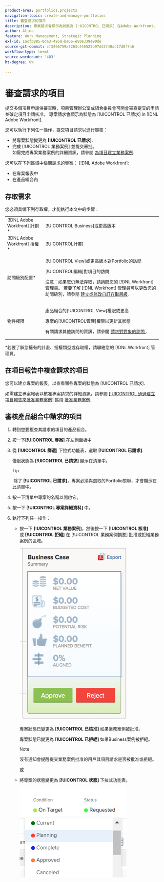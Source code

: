 ```yaml
---
product-area: portfolios;projects
navigation-topic: create-and-manage-portfolios
title: 審查請求的項目
description: 專案請求會顯示為狀態為 [!UICONTROL 已請求] 在Adobe Workfront。 本文說明如何檢閱專案要求。
author: Alina
feature: Work Management, Strategic Planning
exl-id: 1acfb885-0da3-495d-ba66-e80e339e90de
source-git-commit: cf3466759a7263c446525b97dd2748ad17d0f7a6
workflow-type: tm+mt
source-wordcount: '483'
ht-degree: 0%

---
```


# 審查請求的項目

提交多個項目申請供審查時，項目管理辦公室或組合委員會可開會審查提交的申請並確定項目申請核准。 專案請求會顯示為狀態為 [!UICONTROL 已請求] in [!DNL Adobe Workfront].

您可以執行下列任一操作，提交項目請求以進行審核：

* 將專案狀態變更為 **[!UICONTROL 已請求]**.
* 完成 [!UICONTROL 業務案例] 並提交審批。\
   如需完成專案業務案例的詳細資訊，請參閱 [為項目建立業務案例](../../../manage-work/projects/define-a-business-case/create-business-case.md).

您可以在下列區域中檢閱請求的專案： [!DNL Adobe Workfront]:

* 在專案報表中
* 在產品組合內

## 存取需求

您必須具備下列存取權，才能執行本文中的步驟：

<table style="table-layout:auto"> 
 <col> 
 <col> 
 <tbody> 
  <tr> 
   <td role="rowheader">[!DNL Adobe Workfront] 計劃*</td> 
   <td> <p>[!UICONTROL Business]或更高版本</p> </td> 
  </tr> 
  <tr> 
   <td role="rowheader">[!DNL Adobe Workfront] 授權*</td> 
   <td> <p>[!UICONTROL計畫] </p> </td> 
  </tr> 
  <tr> 
   <td role="rowheader">訪問級別配置*</td> 
   <td> <p>[!UICONTROL View]或更高版本對Portfolio的訪問</p> <p>[!UICONTROL編輯]對項目的訪問</p> <p>注意：如果您仍無法存取，請詢問您的 [!DNL Workfront] 管理員。 若要了解 [!DNL Workfront] 管理員可以更改您的訪問級別，請參閱 <a href="../../../administration-and-setup/add-users/configure-and-grant-access/create-modify-access-levels.md" class="MCXref xref">建立或修改自訂存取層級</a>.</p> </td> 
  </tr> 
  <tr> 
   <td role="rowheader">物件權限</td> 
   <td> <p>產品組合的[!UICONTROL View]權限或更高</p> <p>專案的[!UICONTROL管理]權限以更新其狀態</p> <p>有關請求其他訪問的資訊，請參閱 <a href="../../../workfront-basics/grant-and-request-access-to-objects/request-access.md" class="MCXref xref">請求對對象的訪問 </a>.</p> </td> 
  </tr> 
 </tbody> 
</table>

&#42;若要了解您擁有的計畫、授權類型或存取權，請聯絡您的 [!DNL Workfront] 管理員。

## 在項目報告中複查請求的項目

您可以建立專案的報表，以查看哪些專案的狀態為 [!UICONTROL 已請求].

如需建立專案報表以核准專案請求的詳細資訊，請參閱 [[!UICONTROL 通過建立項目報告來批准業務案例]](../../../manage-work/projects/define-a-business-case/approve-business-case.md#build-a-report) 區段 [批准業務案例](../../../manage-work/projects/define-a-business-case/approve-business-case.md). 

## 審核產品組合中請求的項目

1. 轉到您要複查其請求的項目的產品組合。
1. 按一&#x200B;下&#x200B;**[!UICONTROL 專案]** 在左側面板中
1. 從 **[!UICONTROL 篩選]** 下拉式功能表，選取 **[!UICONTROL 已請求]**.

   僅限狀態為 **[!UICONTROL 已請求]** 顯示在清單中。

   >[!TIP]
   >
   > 除了 **[!UICONTROL 已請求]**，專案必須與選取的Portfolio關聯，才會顯示在此清單中。

1. 按一下清單中專案的名稱以開啟它。
1. 按一下 **[!UICONTROL 專案詳細資料]** 中。
1. 執行下列任一操作：

   * 按一下 **[!UICONTROL 業務案例]**，然後按一下 **[!UICONTROL 核准]** 或 **[!UICONTROL 拒絕]** 在 [!UICONTROL 業務案例摘要] 批准或拒絕業務案例的區域。

      ![approve_or_reject_business_case.png](assets/approve-or-reject-business-case-350x563.png)

      專案狀態已變更為 **[!UICONTROL 已核准]** 如果業務案例被批准。

      專案狀態已變更為 **[!UICONTROL 已拒絕]** 如果Business案例被拒絕。

      >[!NOTE]
      沒有通知會提醒提交業務案例批准的用戶其項目請求是否被批准或拒絕。 

      或

   * 將專案的狀態變更為 **[!UICONTROL 狀態]** 下拉式功能表。

      ![](assets/project-status-change-from-drop-down-in-header-nwe-350x294.png)
 

 
